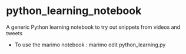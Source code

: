 # python_learning_notebook
A generic Python learning notebook to try out snippets from videos and tweets

- To use the marimo notebook : marimo edit python_learning.py